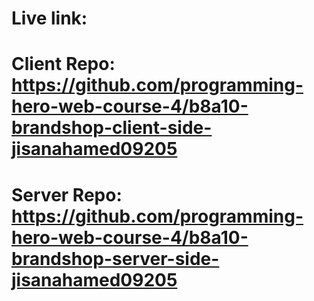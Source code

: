 # Live link:


# Client Repo: https://github.com/programming-hero-web-course-4/b8a10-brandshop-client-side-jisanahamed09205


# Server Repo: https://github.com/programming-hero-web-course-4/b8a10-brandshop-server-side-jisanahamed09205
